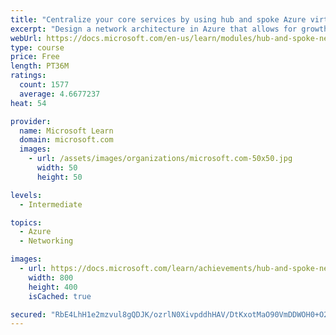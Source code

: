 ```yaml
---
title: "Centralize your core services by using hub and spoke Azure virtual network architecture"
excerpt: "Design a network architecture in Azure that allows for growth and flexibility, secure isolation of critical resources, low administrative overhead, and communication with on-premises network resources."
webUrl: https://docs.microsoft.com/en-us/learn/modules/hub-and-spoke-network-architecture/
type: course
price: Free
length: PT36M
ratings:
  count: 1577
  average: 4.6677237
heat: 54

provider:
  name: Microsoft Learn
  domain: microsoft.com
  images:
    - url: /assets/images/organizations/microsoft.com-50x50.jpg
      width: 50
      height: 50

levels:
  - Intermediate

topics:
  - Azure
  - Networking

images:
  - url: https://docs.microsoft.com/learn/achievements/hub-and-spoke-network-architecture-social.png
    width: 800
    height: 400
    isCached: true

secured: "RbE4LhH1e2mzvul8gQDJK/ozrlN0XivpddhHAV/DtKxotMaO90VmDDWOH0+O2KKzuLCJxKN39SsCWKF9KvZvjLI94T9FIKRICg0+2hO8Vs1OWYUM+vXs/vFcqYO2pZJNoFmWN/V+97Nd4P9ir7DbeQm89sYnsB4Kg1BjQjeazpvZdfbWGifNwoH+RKR8yugBCKst7/3tve1rlche50vUkejEgAMixXRfMoagWf+7+j+yWc2Tw3eFpwwOfECX+HW/R5xBsLFXOrHTg996lL6R19h8rbw7NrlZ75FD/EZUw0/NSgnB381GKHrU9pqcsX+jlV4e1ciwK1HXUcZAFpGxO6FsquduaG0dlaEQif4HO9Qx1hLyIxo4S9TSyYHum2pQmZoLP72eqTB+Zxa+A0QBpSxyBFjXfCENyIDWLRfHYUI=;sucR72vKW2K17JpKqdy29Q=="
---
```


